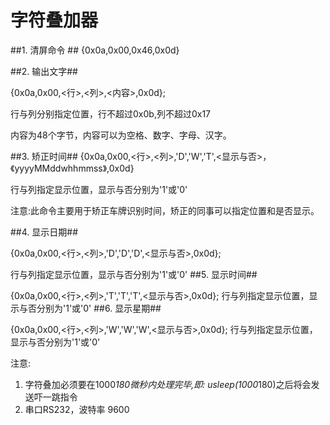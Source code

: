# 字符叠加器 #

 

##1. 清屏命令 ##
  {0x0a,0x00,0x46,0x0d}
	
##2. 输出文字##

   {0x0a,0x00,<行>,<列>,<内容>,0x0d};
   
   行与列分别指定位置，行不超过0x0b,列不超过0x17 
   
   内容为48个字节，内容可以为空格、数字、字母、汉字。 
   
##3. 矫正时间##
  {0x0a,0x00,<行>,<列>,'D','W','T',<显示与否>，《yyyyMMddwhhmmss》,0x0d}
  
 行与列指定显示位置，显示与否分别为'1'或'0'
            
注意:此命令主要用于矫正车牌识别时间，矫正的同事可以指定位置和是否显示。

##4. 显示日期##

  {0x0a,0x00,<行>,<列>,'D','D','D',<显示与否>,0x0d};
  
  行与列指定显示位置，显示与否分别为'1'或'0'
##5. 显示时间##

  {0x0a,0x00,<行>,<列>,'T','T','T',<显示与否>,0x0d};
  行与列指定显示位置，显示与否分别为'1'或'0'
##6. 显示星期##

{0x0a,0x00,<行>,<列>,'W','W','W',<显示与否>,0x0d}; 
行与列指定显示位置，显示与否分别为'1'或'0'

注意:
1.  字符叠加必须要在1000*180微秒内处理完毕,即: usleep(1000*180)之后将会发送吓一跳指令
2.  串口RS232，波特率 9600  
